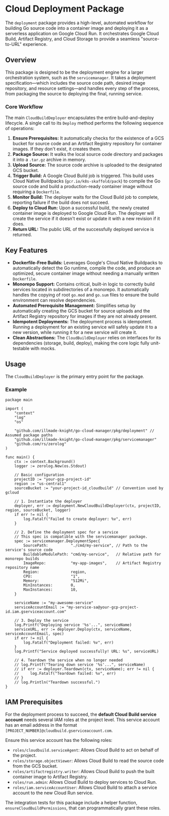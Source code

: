 # Cloud Deployment Package

The `deployment` package provides a high-level, automated workflow for building Go source code into a container image and deploying it as a serverless application on Google Cloud Run. It orchestrates Google Cloud Build, Artifact Registry, and Cloud Storage to provide a seamless "source-to-URL" experience.

## Overview

This package is designed to be the deployment engine for a larger orchestration system, such as the `servicemanager`. It takes a deployment specification—which includes the source code path, desired image repository, and resource settings—and handles every step of the process, from packaging the source to deploying the final, running service.

### Core Workflow

The main `CloudBuildDeployer` encapsulates the entire build-and-deploy lifecycle. A single call to its `Deploy` method performs the following sequence of operations:

1.  **Ensure Prerequisites:** It automatically checks for the existence of a GCS bucket for source code and an Artifact Registry repository for container images. If they don't exist, it creates them.
2.  **Package Source:** It walks the local source code directory and packages it into a `.tar.gz` archive in memory.
3.  **Upload Source:** The source code archive is uploaded to the designated GCS bucket.
4.  **Trigger Build:** A Google Cloud Build job is triggered. This build uses Cloud Native Buildpacks (`gcr.io/k8s-skaffold/pack`) to compile the Go source code and build a production-ready container image without requiring a `Dockerfile`.
5.  **Monitor Build:** The deployer waits for the Cloud Build job to complete, reporting failure if the build does not succeed.
6.  **Deploy to Cloud Run:** Upon a successful build, the newly created container image is deployed to Google Cloud Run. The deployer will create the service if it doesn't exist or update it with a new revision if it does.
7.  **Return URL:** The public URL of the successfully deployed service is returned.

## Key Features

* **Dockerfile-Free Builds:** Leverages Google's Cloud Native Buildpacks to automatically detect the Go runtime, compile the code, and produce an optimized, secure container image without needing a manually written `Dockerfile`.
* **Monorepo Support:** Contains critical, built-in logic to correctly build services located in subdirectories of a monorepo. It automatically handles the copying of root `go.mod` and `go.sum` files to ensure the build environment can resolve dependencies.
* **Automated Prerequisite Management:** Simplifies setup by automatically creating the GCS bucket for source uploads and the Artifact Registry repository for images if they are not already present.
* **Idempotent Deployments:** The deployment process is idempotent. Running a deployment for an existing service will safely update it to a new version, while running it for a new service will create it.
* **Clean Abstractions:** The `CloudBuildDeployer` relies on interfaces for its dependencies (storage, build, deploy), making the core logic fully unit-testable with mocks.

## Usage

The `CloudBuildDeployer` is the primary entry point for the package.

### Example

```
package main

import (
	"context"
	"log"
	"os"

	"github.com/illmade-knight/go-cloud-manager/pkg/deployment" // Assumed package paths
	"github.com/illmade-knight/go-cloud-manager/pkg/servicemanager"
	"github.com/rs/zerolog"
)

func main() {
	ctx := context.Background()
	logger := zerolog.New(os.Stdout)

	// Basic configuration
	projectID := "your-gcp-project-id"
	region := "us-central1"
	sourceBucket := "your-project-id_cloudbuild" // Convention used by gcloud

	// 1. Instantiate the deployer
	deployer, err := deployment.NewCloudBuildDeployer(ctx, projectID, region, sourceBucket, logger)
	if err != nil {
		log.Fatalf("Failed to create deployer: %v", err)
	}

	// 2. Define the deployment spec for a service
	// This spec is compatible with the servicemanager package.
	spec := servicemanager.DeploymentSpec{
		SourcePath:          "./cmd/my-service", // Path to the service's source code
		BuildableModulePath: "cmd/my-service",   // Relative path for monorepo builds
		ImageRepo:           "my-app-images",    // Artifact Registry repository name
		Region:              region,
		CPU:                 "1",
		Memory:              "512Mi",
		MinInstances:        0,
		MaxInstances:        10,
	}
    
    serviceName := "my-awesome-service"
    serviceAccountEmail := "my-service-sa@your-gcp-project-id.iam.gserviceaccount.com"

	// 3. Deploy the service
	log.Printf("Deploying service '%s'...", serviceName)
	serviceURL, err := deployer.Deploy(ctx, serviceName, serviceAccountEmail, spec)
	if err != nil {
		log.Fatalf("Deployment failed: %v", err)
	}
	log.Printf("Service deployed successfully! URL: %s", serviceURL)
    
    // 4. Teardown the service when no longer needed
    // log.Printf("Tearing down service '%s'...", serviceName)
    // if err := deployer.Teardown(ctx, serviceName); err != nil {
    //     log.Fatalf("Teardown failed: %v", err)
    // }
    // log.Println("Teardown successful.")
}
```

## IAM Prerequisites

For the deployment process to succeed, the **default Cloud Build service account** needs several IAM roles at the project level. This service account has an email address in the format `[PROJECT_NUMBER]@cloudbuild.gserviceaccount.com`.

Ensure this service account has the following roles:

* `roles/cloudbuild.serviceAgent`: Allows Cloud Build to act on behalf of the project.
* `roles/storage.objectViewer`: Allows Cloud Build to read the source code from the GCS bucket.
* `roles/artifactregistry.writer`: Allows Cloud Build to push the built container image to Artifact Registry.
* `roles/run.admin`: Allows Cloud Build to deploy services to Cloud Run.
* `roles/iam.serviceAccountUser`: Allows Cloud Build to attach a service account to the new Cloud Run service.

The integration tests for this package include a helper function, `ensureCloudBuildPermissions`, that can programmatically grant these roles.